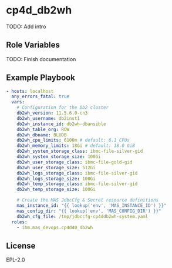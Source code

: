 cp4d_db2wh
==========

TODO: Add intro

Role Variables
--------------

TODO: Finish documentation


Example Playbook
----------------

```yaml
- hosts: localhost
  any_errors_fatal: true
  vars:
    # Configuration for the Db2 cluster
    db2wh_version: 11.5.6.0-cn3
    db2wh_username: db2inst1
    db2wh_instance_id: db2wh-dbansible
    db2wh_table_org: ROW
    db2wh_dbname: BLUDB
    db2wh_cpu_limits: 6100m # default: 6.1 CPUs
    db2wh_memory_limits: 18Gi # default: 18.0 GiB
    db2wh_system_storage_class: ibmc-file-silver-gid
    db2wh_system_storage_size: 100Gi
    db2wh_user_storage_class: ibmc-file-gold-gid
    db2wh_user_storage_size: 512Gi
    db2wh_logs_storage_class: ibmc-file-silver-gid
    db2wh_logs_storage_size: 100Gi
    db2wh_temp_storage_class: ibmc-file-silver-gid
    db2wh_temp_storage_size: 100Gi

    # Create the MAS JdbcCfg & Secret resource definitions
    mas_instance_id: "{{ lookup('env', 'MAS_INSTANCE_ID') }}"
    mas_config_dir: "{{ lookup('env', 'MAS_CONFIG_DIR') }}"
    db2wh_cfg_file: /tmp/jdbccfg-cp4ddb2wh-system.yaml
  roles:
    - ibm.mas_devops.cp4d40_db2wh
```

License
-------

EPL-2.0
